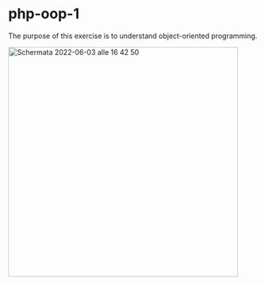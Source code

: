 # php-oop-1

The purpose of this exercise is to understand object-oriented programming.

<img width="463" alt="Schermata 2022-06-03 alle 16 42 50" src="https://user-images.githubusercontent.com/95136261/171877026-1863172c-0369-4499-a415-e0a1376dc6f3.png">
